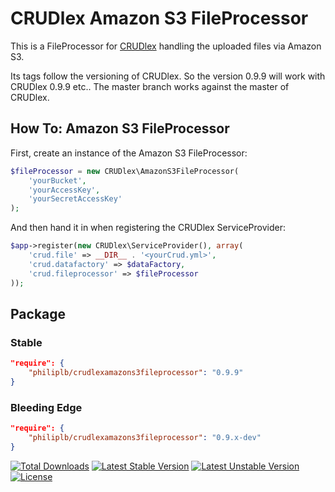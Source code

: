 CRUDlex Amazon S3 FileProcessor
===============================

This is a FileProcessor for [CRUDlex](https://github.com/philiplb/CRUDlex)
handling the uploaded files via Amazon S3.

Its tags follow the versioning of CRUDlex. So the version 0.9.9 will work with
CRUDlex 0.9.9 etc.. The master branch works against the master of CRUDlex.

## How To: Amazon S3 FileProcessor

First, create an instance of the Amazon S3 FileProcessor:

```php
$fileProcessor = new CRUDlex\AmazonS3FileProcessor(
    'yourBucket',
    'yourAccessKey',
    'yourSecretAccessKey'
);
```

And then hand it in when registering the CRUDlex ServiceProvider:

```php
$app->register(new CRUDlex\ServiceProvider(), array(
    'crud.file' => __DIR__ . '<yourCrud.yml>',
    'crud.datafactory' => $dataFactory,
    'crud.fileprocessor' => $fileProcessor
));
```

## Package

### Stable

```json
"require": {
    "philiplb/crudlexamazons3fileprocessor": "0.9.9"
}
```

### Bleeding Edge

```json
"require": {
    "philiplb/crudlexamazons3fileprocessor": "0.9.x-dev"
}
```

[![Total Downloads](https://poser.pugx.org/philiplb/crudlexaddons/downloads.svg)](https://packagist.org/packages/philiplb/crudlexaddons)
[![Latest Stable Version](https://poser.pugx.org/philiplb/crudlexaddons/v/stable.svg)](https://packagist.org/packages/philiplb/crudlexaddons)
[![Latest Unstable Version](https://poser.pugx.org/philiplb/crudlexaddons/v/unstable.svg)](https://packagist.org/packages/philiplb/crudlexaddons) [![License](https://poser.pugx.org/philiplb/crudlexaddons/license.svg)](https://packagist.org/packages/philiplb/crudlexaddons)
